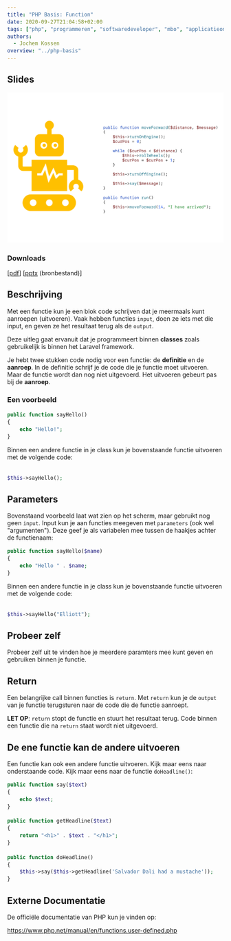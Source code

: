 ```yaml
---
title: "PHP Basis: Function"
date: 2020-09-27T21:04:58+02:00
tags: ["php", "programmeren", "softwaredeveloper", "mbo", "applicatieontwikkelaar", "25604", "25187"]
authors:
  - Jochem Kossen
overview: "../php-basis"
---
```


## Slides

![function](php-basis-function-1.png)

### Downloads

[[pdf](php-basis-function.pdf)] [[pptx](php-basis-function.pptx) (bronbestand)]

## Beschrijving

Met een functie kun je een blok code schrijven dat je meermaals kunt
aanroepen (uitvoeren). Vaak hebben functies `input`, doen ze iets met
die input, en geven ze het resultaat terug als de `output`.

Deze uitleg gaat ervanuit dat je programmeert binnen **classes** zoals
gebruikelijk is binnen het Laravel framework.

Je hebt twee stukken code nodig voor een functie: de **definitie** en
de **aanroep**. In de definitie schrijf je de code die je functie moet
uitvoeren. Maar de functie wordt dan nog niet uitgevoerd. Het
uitvoeren gebeurt pas bij de **aanroep**.

### Een voorbeeld

```php
public function sayHello()
{
    echo "Hello!";
}
```

Binnen een andere functie in je class kun je bovenstaande functie
uitvoeren met de volgende code:

```php

$this->sayHello();

```

## Parameters

Bovenstaand voorbeeld laat wat zien op het scherm, maar gebruikt nog
geen `input`. Input kun je aan functies meegeven met `parameters` (ook
wel "argumenten"). Deze geef je als variabelen mee tussen de haakjes
achter de functienaam:

```php
public function sayHello($name)
{
    echo "Hello " . $name;
}
```

Binnen een andere functie in je class kun je bovenstaande functie
uitvoeren met de volgende code:

```php

$this->sayHello("Elliott");

```

## Probeer zelf

Probeer zelf uit te vinden hoe je meerdere paramters mee kunt geven en
gebruiken binnen je functie.

## Return

Een belangrijke call binnen functies is `return`. Met `return` kun je
de `output` van je functie terugsturen naar de code die de functie
aanroept.

**LET OP**: `return` stopt de functie en stuurt het resultaat
terug. Code binnen een functie die na `return` staat wordt niet
uitgevoerd.

## De ene functie kan de andere uitvoeren

Een functie kan ook een andere functie uitvoeren. Kijk maar eens naar
onderstaande code. Kijk maar eens naar de functie `doHeadline()`:

```php
public function say($text)
{
    echo $text;
}

public function getHeadline($text)
{
    return "<h1>" . $text . "</h1>";
}

public function doHeadline()
{
    $this->say($this->getHeadline('Salvador Dali had a mustache'));
}
```

## Externe Documentatie

De officiële documentatie van PHP kun je vinden op:

https://www.php.net/manual/en/functions.user-defined.php

